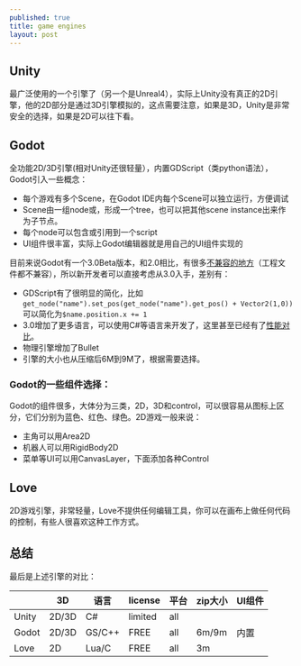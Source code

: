 ```yaml
---
published: true
title: game engines
layout: post
---
```


## Unity

最广泛使用的一个引擎了（另一个是Unreal4），实际上Unity没有真正的2D引擎，他的2D部分是通过3D引擎模拟的，这点需要注意，如果是3D，Unity是非常安全的选择，如果是2D可以往下看。

## Godot
全功能2D/3D引擎(相对Unity还很轻量），内置GDScript（类python语法），Godot引入一些概念：
* 每个游戏有多个Scene，在Godot IDE内每个Scene可以独立运行，方便调试
* Scene由一组node或，形成一个tree，也可以把其他scene instance出来作为子节点。
* 每个node可以包含或引用到一个script
* UI组件很丰富，实际上Godot编辑器就是用自己的UI组件实现的

目前来说Godot有一个3.0Beta版本，和2.0相比，有很多[不兼容的地方](https://docs.google.com/spreadsheets/d/1SqLGKpF5B5KzYnY2JzuuP71tsR8WeXZn1imMvHkoKDc/edit#gid=0)（工程文件都不兼容），所以新开发者可以直接考虑从3.0入手，差别有：
* GDScript有了很明显的简化，比如```get_node("name").set_pos(get_node("name").get_pos() + Vector2(1,0))```可以简化为```$name.position.x += 1```
* 3.0增加了更多语言，可以使用C#等语言来开发了，这里甚至已经有了[性能对比](https://github.com/cart/godot3-bunnymark)。
* 物理引擎增加了Bullet
* 引擎的大小也从压缩后6M到9M了，根据需要选择。

### Godot的一些组件选择：
Godot的组件很多，大体分为三类，2D，3D和control，可以很容易从图标上区分，它们分别为蓝色、红色、绿色。2D游戏一般来说：

* 主角可以用Area2D
* 机器人可以用RigidBody2D
* 菜单等UI可以用CanvasLayer，下面添加各种Control


## Love
2D游戏引擎，非常轻量，Love不提供任何编辑工具，你可以在画布上做任何代码的控制，有些人很喜欢这种工作方式。

## 总结

最后是上述引擎的对比：


|      | 3D    | 语言   | license |平台 | zip大小| UI组件 |
|----- |-------------   | ------- |  --| -- | --|--|
| Unity|2D/3D  | C#     |  limited|all
| Godot|2D/3D  | GS/C++ |   FREE  |all| 6m/9m |内置
| Love | 2D    | Lua/C  |   FREE  |all|3m|
